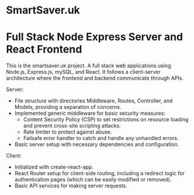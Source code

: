 # SmartSaver.uk
# Full Stack Node Express Server and React Frontend

This is the smartsaver.uk project. A full stack web applications using Node.js, Express.js, mySQL, and React. It follows a client-server architecture where the frontend and backend communicate through APIs.

Server:

- File structure with directories Middleware, Routes, Controller, and Models, providing a separation of concerns.
- Implemented generic middleware for basic security measures:
  - Content Security Policy (CSP) to set restrictions on resource loading and prevent cross-site scripting attacks.
  - Rate limiter to protect against abuse.
  - Failsafe error handler to catch and handle any unhandled errors.
- Basic server setup with necessary dependencies and configuration.
  
Client:

- Initialized with create-react-app.
- React Router setup for client-side routing, including a redirect logic for authentication pages (which can be easily modified or removed).
- Basic API services for making server requests.
